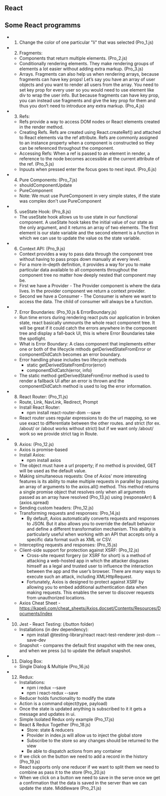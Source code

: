 ## React
## Some React programms

- 1. Change the color of one particular "li" that was selected (Pro_1.js)

- 2. Fragments:
  - Components that return multiple elements. (Pro_2.js)
  - Conditionally rendering elements. They make rendering groups of elements a lot easier without adding extra markup. (Pro_3.js)
  - Arrays. Fragments can also help us when rendering arrays, because fragments can have key props! Let’s say you have an array of user objects and you want to render all users from the array. You need to set key prop for every user so you would need to use element like div to wrap the user info. But because fragments can have key prop, you can instead use fragments and give the key prop for them and thus you don’t need to introduce any extra markup. (Pro_4.js)

- 3. Refs:
  - Refs provide a way to access DOM nodes or React elements created in the render method.
  - Creating Refs. Refs are created using React.createRef() and attached to React elements via the ref attribute. Refs are commonly assigned to an instance property when a component is constructed so they can be referenced throughout the component.
  - Accessing Refs: When a ref is passed to an element in render, a reference to the node becomes accessible at the current attribute of the ref. (Pro_5.js)
  - Inpuuts when pressed enter the focus goes to next input. (Pro_6.js)

- 4. Pure Components: (Pro_7.js)
  - shouldComponentUpdate
  - PureComponent
  - Note: We must use PureComponent in very simple states, if the state was complex don't use PureComponent

- 5. useState Hook: (Pro_8.js)
  - The useState hook allows us to use state in our functional component. A useState hook takes the initial value of our state as the only argument, and it returns an array of two elements. The first element is our state variable and the second element is a function in which we can use to update the value os the state variable.

- 6. Context API: (Pro_9.js)
  - Context provides a way to pass data through the component tree without having to pass props down manually at every level.
  - For a more in-depth definition, it provides a way for you to make particular data available to all components throughout the component tree no matter how deeply nested that component may be.
  - First we have a Provider - The Provider component is where the data lives. In the provider component we return a context provider.
  - Second we have a Consumer - The Consumer is where we want to access the data. The child of consumer will always be a function.

- 7. Error Boundaries: (Pro_10.js & ErrorBoundary.js)
  - Run time errors during rendering react puts our application in broken state, react basically unmounts the whole react component tree. It will be great if it could catch the errors anywhere in the component tree and display a fall-back UI, this is where Error Boundaries take the spotlight.
  - What is Error Boundary: A class component that implements either one or both of the lifecycle mthods getDerivedStateFromError or componentDidCatch becomes an error boundary.
  - Error handling phase includes two lifecycle methods
    - static getDerivedStateFromError(error)
    - componentDidCatch(error, info)
  - The static method getDerivedStateFromError method is used to render a fallback UI after an error is thrown and the componentDidCatch method is used to log the error information.

- 8. React Router: (Pro_11.js)
  - Route, Link, NavLink, Redirect, Prompt
  - Install React Router:
    - npm install react-router-dom --save
  - React router uses regular expressions to do the url mapping, so we use exact to differentiate between the other routes. and strict (for ex. /about/ or /about works without strict) but if we want only /about/ work so we provide strict tag in Route.

- 9. Axios: (Pro_12.js)
  - Axios is promise-based
  - Install Axios:
    - npm install axios
  - The object must have a url property; if no method is provided, GET will be used as the default value.
  - Making simultaneous requests: One of Axios’ more interesting features is its ability to make multiple requests in parallel by passing an array of arguments to the axios.all() method. This method returns a single promise object that resolves only when all arguments passed as an array have resolved (Pro_13.js) using (responseArr) & (axios.spread)
  - Sending custom headers: (Pro_12.js)
  - Transforming requests and responses: (Pro_14.js)
    - By default, Axios automatically converts requests and responses to JSON. But it also allows you to override the default behavior and define a different transformation mechanism. This ability is particularly useful when working with an API that accepts only a specific data format such as XML or CSV.
  - Intercepting requests and responses: (Pro_15.js)
  - Client-side support for protection against XSRF: (Pro_12.js)
    - Cross-site request forgery (or XSRF for short) is a method of attacking a web-hosted app in which the attacker disguises himself as a legal and trusted user to influence the interaction between the app and the user’s browser. There are many ways to execute such an attack, including XMLHttpRequest.
    - Fortunately, Axios is designed to protect against XSRF by allowing you to embed additional authentication data when making requests. This enables the server to discover requests from unauthorized locations.
  - Axios Cheat Sheet - https://kapeli.com/cheat_sheets/Axios.docset/Contents/Resources/Documents/index

- 10. Jest - React Testing: (/button folder)
  - Installations (in dev dependency):
    - npm install @testing-library/react react-test-renderer jest-dom --save-dev
  - Snapshot - compares the default first snapshot with the new ones, and when we press (u) to update the default snapshot.

- 11. Dialog Box:
  - Single Dialog & Multiple (Pro_16.js)

- 12. Redux:
  - Installations:
      - npm i redux --save
      - npm i react-redux --save
  - Reducer holds functionality to modify the state
  - Action is a command object(type, payload)
  - Once the state is updated anything is subscribed to it it gets a message and updates in ui.
  - Simple Isolated Redux only example (Pro_17.js)
  - React & Redux Together (Pro_18.js)
    - Store: state & reducers
    - Provider in index.js will allow us to inject the global store
    - Subscribe to the store so any changes should be returned to the view
    - Be able to dispatch actions from any container
  - If we click on the button we need to add a record in the history (Pro_19.js)
  - React supports only one reducer if we want to split them we need to combine as pass it to the store (Pro_20.js)
  - When we click on a button we need to save in the serve once we get a confirmation that the data is saved in the server than we can update the state. Middleware (Pro_21.js)